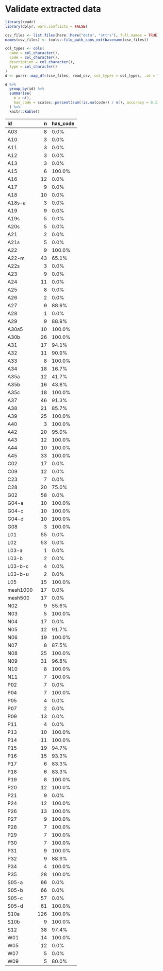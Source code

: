 Validate extracted data
================

``` r
library(readr)
library(dplyr, warn.conflicts = FALSE)
```

``` r
csv_files <- list.files(here::here("data", "attrs"), full.names = TRUE)
names(csv_files) <- tools::file_path_sans_ext(basename(csv_files))

col_types <- cols(
  name = col_character(),
  code = col_character(),
  description = col_character(),
  type = col_character()
)
d <- purrr::map_dfr(csv_files, read_csv, col_types = col_types, .id = "id")
```

``` r
d %>% 
  group_by(id) %>% 
  summarise(
    n = n(),
    has_code = scales::percent(sum(!is.na(code)) / n(), accuracy = 0.1)
  ) %>% 
  knitr::kable()
```

| id       |   n | has\_code |
|:---------|----:|:----------|
| A03      |   8 | 0.0%      |
| A10      |   3 | 0.0%      |
| A11      |   3 | 0.0%      |
| A12      |   3 | 0.0%      |
| A13      |   3 | 0.0%      |
| A15      |   6 | 100.0%    |
| A16      |  12 | 0.0%      |
| A17      |   9 | 0.0%      |
| A18      |  10 | 0.0%      |
| A18s-a   |   3 | 0.0%      |
| A19      |   9 | 0.0%      |
| A19s     |   5 | 0.0%      |
| A20s     |   5 | 0.0%      |
| A21      |   2 | 0.0%      |
| A21s     |   5 | 0.0%      |
| A22      |   9 | 100.0%    |
| A22-m    |  43 | 65.1%     |
| A22s     |   3 | 0.0%      |
| A23      |   9 | 0.0%      |
| A24      |  11 | 0.0%      |
| A25      |   8 | 0.0%      |
| A26      |   2 | 0.0%      |
| A27      |   9 | 88.9%     |
| A28      |   1 | 0.0%      |
| A29      |   9 | 88.9%     |
| A30a5    |  10 | 100.0%    |
| A30b     |  26 | 100.0%    |
| A31      |  17 | 94.1%     |
| A32      |  11 | 90.9%     |
| A33      |   8 | 100.0%    |
| A34      |  18 | 16.7%     |
| A35a     |  12 | 41.7%     |
| A35b     |  16 | 43.8%     |
| A35c     |  18 | 100.0%    |
| A37      |  46 | 91.3%     |
| A38      |  21 | 85.7%     |
| A39      |  25 | 100.0%    |
| A40      |   3 | 100.0%    |
| A42      |  20 | 95.0%     |
| A43      |  12 | 100.0%    |
| A44      |  10 | 100.0%    |
| A45      |  33 | 100.0%    |
| C02      |  17 | 0.0%      |
| C09      |  12 | 0.0%      |
| C23      |   7 | 0.0%      |
| C28      |  20 | 75.0%     |
| G02      |  58 | 0.0%      |
| G04-a    |  10 | 100.0%    |
| G04-c    |  10 | 100.0%    |
| G04-d    |  10 | 100.0%    |
| G08      |   3 | 100.0%    |
| L01      |  55 | 0.0%      |
| L02      |  53 | 0.0%      |
| L03-a    |   1 | 0.0%      |
| L03-b    |   2 | 0.0%      |
| L03-b-c  |   4 | 0.0%      |
| L03-b-u  |   2 | 0.0%      |
| L05      |  15 | 100.0%    |
| mesh1000 |  17 | 0.0%      |
| mesh500  |  17 | 0.0%      |
| N02      |   9 | 55.6%     |
| N03      |   5 | 100.0%    |
| N04      |  17 | 0.0%      |
| N05      |  12 | 91.7%     |
| N06      |  19 | 100.0%    |
| N07      |   8 | 87.5%     |
| N08      |  25 | 100.0%    |
| N09      |  31 | 96.8%     |
| N10      |   8 | 100.0%    |
| N11      |   7 | 100.0%    |
| P02      |   7 | 0.0%      |
| P04      |   7 | 100.0%    |
| P05      |   4 | 0.0%      |
| P07      |   2 | 0.0%      |
| P09      |  13 | 0.0%      |
| P11      |   4 | 0.0%      |
| P13      |  10 | 100.0%    |
| P14      |  11 | 100.0%    |
| P15      |  19 | 94.7%     |
| P16      |  15 | 93.3%     |
| P17      |   6 | 83.3%     |
| P18      |   6 | 83.3%     |
| P19      |   8 | 100.0%    |
| P20      |  12 | 100.0%    |
| P21      |   9 | 0.0%      |
| P24      |  12 | 100.0%    |
| P26      |  13 | 100.0%    |
| P27      |   9 | 100.0%    |
| P28      |   7 | 100.0%    |
| P29      |   7 | 100.0%    |
| P30      |   7 | 100.0%    |
| P31      |   9 | 100.0%    |
| P32      |   9 | 88.9%     |
| P34      |   4 | 100.0%    |
| P35      |  28 | 100.0%    |
| S05-a    |  66 | 0.0%      |
| S05-b    |  66 | 0.0%      |
| S05-c    |  57 | 0.0%      |
| S05-d    |  61 | 100.0%    |
| S10a     | 126 | 100.0%    |
| S10b     |   9 | 100.0%    |
| S12      |  38 | 97.4%     |
| W01      |  14 | 100.0%    |
| W05      |  12 | 0.0%      |
| W07      |   5 | 0.0%      |
| W09      |   5 | 80.0%     |
